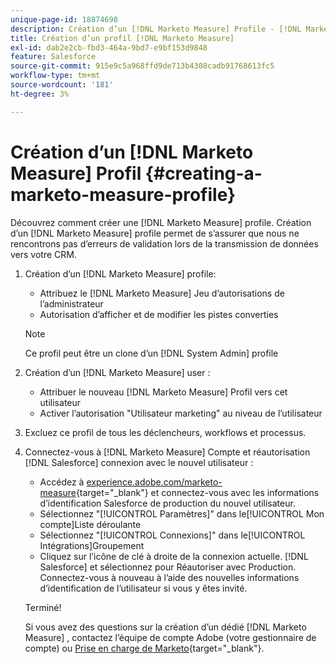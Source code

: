 ```yaml
---
unique-page-id: 18874698
description: Création d’un [!DNL Marketo Measure] Profile - [!DNL Marketo Measure]
title: Création d’un profil [!DNL Marketo Measure]
exl-id: dab2e2cb-fbd3-464a-9bd7-e9bf153d9848
feature: Salesforce
source-git-commit: 915e9c5a968ffd9de713b4308cadb91768613fc5
workflow-type: tm+mt
source-wordcount: '181'
ht-degree: 3%

---
```


# Création d’un [!DNL Marketo Measure] Profil {#creating-a-marketo-measure-profile}

Découvrez comment créer une [!DNL Marketo Measure] profile. Création d’un [!DNL Marketo Measure] profile permet de s’assurer que nous ne rencontrons pas d’erreurs de validation lors de la transmission de données vers votre CRM.

1. Création d’un [!DNL Marketo Measure] profile:

   * Attribuez le [!DNL Marketo Measure] Jeu d’autorisations de l’administrateur
   * Autorisation d’afficher et de modifier les pistes converties

   >[!NOTE]
   >
   >Ce profil peut être un clone d’un [!DNL System Admin] profile

1. Création d’un [!DNL Marketo Measure] user :

   * Attribuer le nouveau [!DNL Marketo Measure] Profil vers cet utilisateur
   * Activer l’autorisation &quot;Utilisateur marketing&quot; au niveau de l’utilisateur

1. Excluez ce profil de tous les déclencheurs, workflows et processus.
1. Connectez-vous à [!DNL Marketo Measure] Compte et réautorisation [!DNL Salesforce] connexion avec le nouvel utilisateur :

   * Accédez à [experience.adobe.com/marketo-measure](https://experience.adobe.com/marketo-measure){target="_blank"} et connectez-vous avec les informations d’identification Salesforce de production du nouvel utilisateur.
   * Sélectionnez &quot;[!UICONTROL Paramètres]&quot; dans le[!UICONTROL Mon compte]Liste déroulante
   * Sélectionnez &quot;[!UICONTROL Connexions]&quot; dans le[!UICONTROL Intégrations]Groupement
   * Cliquez sur l’icône de clé à droite de la connexion actuelle. [!DNL Salesforce] et sélectionnez pour Réautoriser avec Production. Connectez-vous à nouveau à l’aide des nouvelles informations d’identification de l’utilisateur si vous y êtes invité.

   Terminé!

   Si vous avez des questions sur la création d’un dédié [!DNL Marketo Measure] , contactez l’équipe de compte Adobe (votre gestionnaire de compte) ou [Prise en charge de Marketo](https://nation.marketo.com/t5/support/ct-p/Support){target="_blank"}.
